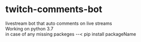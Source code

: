 # twitch-comments-bot <br>
livestream bot that auto comments on live streams <br>
Working on python 3.7 <br>
in case of any missing packeges --< pip install packageName <br>
